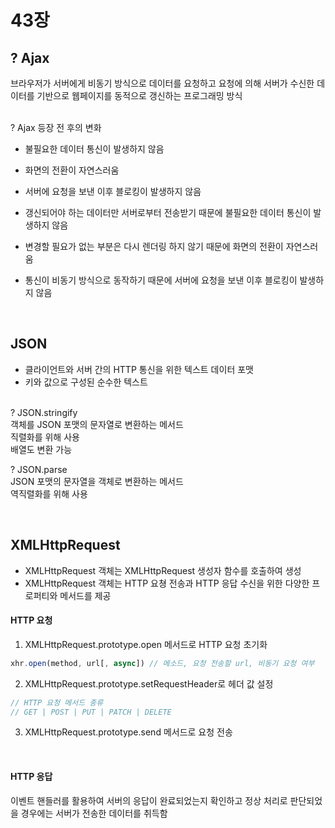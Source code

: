 # 43장

## ? Ajax
브라우저가 서버에게 비동기 방식으로 데이터를 요청하고 요청에 의해 서버가 수신한 데이터를 기반으로 웹페이지를 동적으로 갱신하는 프로그래밍 방식

<br>
? Ajax 등장 전 후의 변화

- 불필요한 데이터 통신이 발생하지 않음
- 화면의 전환이 자연스러움
- 서버에 요청을 보낸 이후 블로킹이 발생하지 않음


- 갱신되어야 하는 데이터만 서버로부터 전송받기 때문에 불필요한 데이터 통신이 발생하지 않음
- 변경할 필요가 없는 부분은 다시 렌더링 하지 않기 때문에 화면의 전환이 자연스러움
- 통신이 비동기 방식으로 동작하기 때문에 서버에 요청을 보낸 이후 블로킹이 발생하지 않음

<br>

## JSON
- 클라이언트와 서버 간의 HTTP 통신을 위한 텍스트 데이터 포맷
- 키와 값으로 구성된 순수한 텍스트

<br>
? JSON.stringify
<br>
객체를 JSON 포맷의 문자열로 변환하는 메서드
<br>
직렬화를 위해 사용
<br>
배열도 변환 가능

<br>

? JSON.parse
<br>
JSON 포맷의 문자열을 객체로 변환하는 메서드
<br>
역직렬화를 위해 사용

<br>

## XMLHttpRequest
- XMLHttpRequest 객체는 XMLHttpRequest 생성자 함수를 호출하여 생성
- XMLHttpRequest 객체는 HTTP 요쳥 전송과 HTTP 응답 수신을 위한 다양한 프로퍼티와 메서드를 제공

#### HTTP 요청
1. XMLHttpRequest.prototype.open 메서드로 HTTP 요청 초기화

```javascript
xhr.open(method, url[, async]) // 메소드, 요청 전송할 url, 비동기 요청 여부
```
2. XMLHttpRequest.prototype.setRequestHeader로 헤더 값 설정

```javascript
// HTTP 요청 메서드 종류
// GET | POST | PUT | PATCH | DELETE
```
3. XMLHttpRequest.prototype.send 메서드로 요청 전송


<br>

#### HTTP 응답
이벤트 핸들러를 활용하여 서버의 응답이 완료되었는지 확인하고 정상 처리로 판단되었을 경우에는 서버가 전송한 데이터를 취득함
